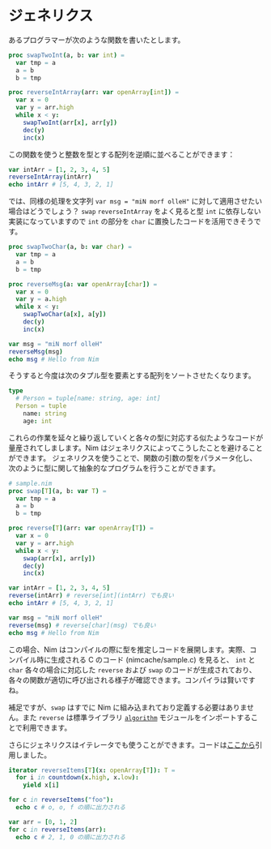 # ジェネリクス


あるプログラマーが次のような関数を書いたとします。

```nim
proc swapTwoInt(a, b: var int) =
  var tmp = a
  a = b
  b = tmp

proc reverseIntArray(arr: var openArray[int]) =
  var x = 0
  var y = arr.high
  while x < y:
    swapTwoInt(arr[x], arr[y])
    dec(y)
    inc(x)
```

この関数を使うと整数を型とする配列を逆順に並べることができます：

```nim
var intArr = [1, 2, 3, 4, 5]
reverseIntArray(intArr)
echo intArr # [5, 4, 3, 2, 1]
```

では、同様の処理を文字列 `var msg = "miN morf olleH"` に対して適用させたい場合はどうでしょう？ `swap` `reverseIntArray` をよく見ると型 `int` に依存しない実装になっていますので `int` の部分を `char` に置換したコードを活用できそうです。

```nim
proc swapTwoChar(a, b: var char) =
  var tmp = a
  a = b
  b = tmp

proc reverseMsg(a: var openArray[char]) =
  var x = 0
  var y = a.high
  while x < y:
    swapTwoChar(a[x], a[y])
    dec(y)
    inc(x)

var msg = "miN morf olleH"
reverseMsg(msg)
echo msg # Hello from Nim
```

そうすると今度は次のタプル型を要素とする配列をソートさせたくなります。

```nim
type
  # Person = tuple[name: string, age: int]
  Person = tuple
    name: string
    age: int
```

これらの作業を延々と繰り返していくと各々の型に対応する似たようなコードが量産されてしまします。Nim はジェネリクスによってこうしたことを避けることができます。
ジェネリクスを使うことで、関数の引数の型をパラメータ化し、次のように型に関して抽象的なプログラムを行うことができます。

```nim
# sample.nim
proc swap[T](a, b: var T) =
  var tmp = a
  a = b
  b = tmp

proc reverse[T](arr: var openArray[T]) =
  var x = 0
  var y = arr.high
  while x < y:
    swap(arr[x], arr[y])
    dec(y)
    inc(x)

var intArr = [1, 2, 3, 4, 5]
reverse(intArr) # reverse[int](intArr) でも良い
echo intArr # [5, 4, 3, 2, 1]

var msg = "miN morf olleH"
reverse(msg) # reverse[char](msg) でも良い
echo msg # Hello from Nim
```

この場合、Nim はコンパイルの際に型を推定しコードを展開します。実際、コンパイル時に生成される C のコード (nimcache/sample.c) を見ると、 `int` と `char` 各々の場合に対応した `reverse` および `swap` のコードが生成されており、各々の関数が適切に呼び出される様子が確認できます。コンパイラは賢いですね。


補足ですが、`swap` はすでに Nim に組み込まれており定義する必要はありません。また `reverse` は標準ライブラリ [`algorithm`](https://nim-lang.org/docs/algorithm.html) モジュールをインポートすることで利用できます。

さらにジェネリクスはイテレータでも使うことができます。コードは[ここから](https://hookrace.net/blog/introduction-to-metaprogramming-in-nim/#inline-iterators)引用しました。

```nim
iterator reverseItems[T](x: openArray[T]): T =
  for i in countdown(x.high, x.low):
    yield x[i]

for c in reverseItems("foo"):
  echo c # o, o, f の順に出力される

var arr = [0, 1, 2]
for c in reverseItems(arr):
  echo c # 2, 1, 0 の順に出力される
```
